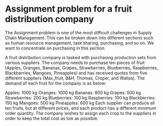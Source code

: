 # Assignment problem for a fruit distribution company

The Assignment problem is one of the most difficult challenges in Supply Chain Management. This can be broken down into different sections such as human resource management, task sharing, purchasing, and so on. We want to concentrate on purchasing in this section.

A fruit distribution company is tasked with purchasing production sets from various suppliers. The company needs to purchase ten pieces of fruit (Apples, Oranges, Bananas, Grapes, Strawberries, Blueberries, Raspberries, Blackberries, Mangoes, Pineapples) and has received quotes from five different suppliers (Max_fruit, B&H, Thomas, Croper, and Wallas). The demand of each fruit for the company is as below:

Apples: 1000 kg
Oranges: 1000 kg
Bananas: 800 kg
Grapes: 500 kg
Strawberries: 200 kg
Blueberries: 100 kg
Raspberries: 100 kg
Blackberries: 150 kg
Mangoes: 500 kg
Pineapples: 600 kg
Each supplier can produce all ten fruits, but at different prices, and each product has a different minimum order quantity. The company wishes to assign each crop to the suppliers in order to keep the total cost as low as possible.
